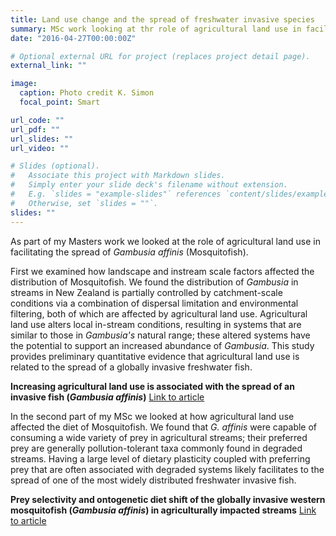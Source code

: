 ```yaml
---
title: Land use change and the spread of freshwater invasive species
summary: MSc work looking at thr role of agricultural land use in facilitating the spread of Mosquitofish.
date: "2016-04-27T00:00:00Z"

# Optional external URL for project (replaces project detail page).
external_link: ""

image:
  caption: Photo credit K. Simon
  focal_point: Smart

url_code: ""
url_pdf: ""
url_slides: ""
url_video: ""

# Slides (optional).
#   Associate this project with Markdown slides.
#   Simply enter your slide deck's filename without extension.
#   E.g. `slides = "example-slides"` references `content/slides/example-slides.md`.
#   Otherwise, set `slides = ""`.
slides: ""
---
```


As part of my Masters work we looked at the role of agricultural land use in facilitating the spread of *Gambusia affinis* (Mosquitofish). 



First we examined how landscape and instream scale factors affected the distribution of Mosquitofish. We found the distribution of *Gambusia* in streams in New Zealand is partially controlled by catchment-scale conditions via a combination of dispersal limitation and environmental filtering, both of which are affected by agricultural land use. Agricultural land use alters local in-stream conditions, resulting in systems that are similar to those in *Gambusia's* natural range; these altered systems have the potential to support an increased abundance of *Gambusia*. This study provides preliminary quantitative evidence that agricultural land use is related to the spread of a globally invasive freshwater fish.

**Increasing agricultural land use is associated with the spread of an invasive fish (*Gambusia affinis*)** [Link to article](https://www.sciencedirect.com/science/article/abs/pii/S0048969717303492)


In the second part of my MSc we looked at how agricultural land use affected the diet of Mosquitofish. We found that *G. affinis* were capable of consuming a wide variety of prey in agricultural streams; their preferred prey are generally pollution-tolerant taxa commonly found in degraded streams. Having a large level of dietary plasticity coupled with preferring prey that are often associated with degraded systems likely facilitates to the spread of one of the most widely distributed freshwater invasive fish.

**Prey selectivity and ontogenetic diet shift of the globally invasive western mosquitofish (*Gambusia affinis*) in agriculturally impacted streams** [Link to article](https://onlinelibrary.wiley.com/doi/abs/10.1111/eff.12395)